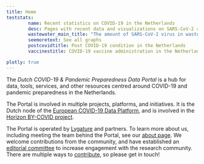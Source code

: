 ```yaml
---
title: Home
teststats:
        name: Recent statistics on COVID-19 in the Netherlands
        desc: Pages with recent data and visualizations on SARS-CoV-2 and COVID-19 tests carried out at various research facilities.
        wastewater_main_title: "The amount of SARS-CoV-2 virus in wastewater in cities across the Netherlands"
        seemoretext: See all graphs
        postcovidtitle: Post COVID-19 condition in the Netherlands
        vaccinestitle: COVID-19 vaccine administration in the Netherlands

plotly: true
---
```


The *Dutch COVID-19 & Pandemic Preparedness Data Portal* is a hub for data, tools, services, and other resources centred around COVID-19 and pandemic preparedness in the Netherlands.

The Portal is involved in multiple projects, platforms, and initiatives. It is the Dutch node of the [European COVID-19 Data Platform](https://www.covid19dataportal.org), and is involved in the [Horizon BY-COVID project](https://by-covid.org).

The Portal is operated by [Lygature](https://www.lygature.org/) and partners. To learn more about us, including meeting the team behind the Portal, see our [about page](/about/). We welcome contributions from the community, and have established an [editorial committee](/about/editorial_committee/) to increase engagement with the research community. There are multiple ways to [contribute](/contribute/), so please get in touch!
